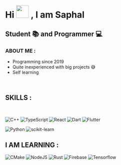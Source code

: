 # Hi <img src="https://raw.githubusercontent.com/MartinHeinz/MartinHeinz/master/wave.gif" width="40px"> , I am Saphal
## Student 📚 and Programmer 💻
### ABOUT ME :
- Programming since 2019
- Quite inexperienced with big projects 😅
- Self learning
<br>

## SKILLS : 
<br>

![C++](https://img.shields.io/badge/c++-%2300599C.svg?style=for-the-badge&logo=c%2B%2B&logoColor=white)
![TypeScript](https://img.shields.io/badge/typescript-%23007ACC.svg?style=for-the-badge&logo=typescript&logoColor=white)
![React](https://img.shields.io/badge/react-%2320232a.svg?style=for-the-badge&logo=react&logoColor=%2361DAFB)
![Dart](https://img.shields.io/badge/dart-%230175C2.svg?style=for-the-badge&logo=dart&logoColor=white)
![Flutter](https://img.shields.io/badge/Flutter-%2302569B.svg?style=for-the-badge&logo=Flutter&logoColor=white)

![Python](https://img.shields.io/badge/python-3670A0?style=for-the-badge&logo=python&logoColor=ffdd54)
![scikit-learn](https://img.shields.io/badge/scikit--learn-%23F7931E.svg?style=for-the-badge&logo=scikit-learn&logoColor=white)


## I AM LEARNING :
![CMake](https://img.shields.io/badge/CMake-%23008FBA.svg?style=for-the-badge&logo=cmake&logoColor=white)
![NodeJS](https://img.shields.io/badge/node.js-6DA55F?style=for-the-badge&logo=node.js&logoColor=white)
![Rust](https://img.shields.io/badge/rust-%23000000.svg?style=for-the-badge&logo=rust&logoColor=white)
![Firebase](https://img.shields.io/badge/firebase-%23039BE5.svg?style=for-the-badge&logo=firebase)
![Tensorflow](https://img.shields.io/badge/TensorFlow-FF6F00?style=for-the-badge&logo=tensorflow&logoColor=white)

